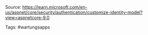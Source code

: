 Source: https://learn.microsoft.com/en-us/aspnet/core/security/authentication/customize-identity-model?view=aspnetcore-9.0

Tags: #wartungsapps 

